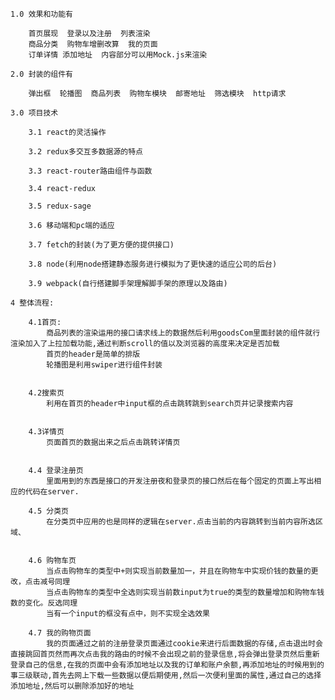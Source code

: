 
    1.0 效果和功能有

        首页展现  登录以及注册  列表渲染  
        商品分类  购物车增删改算  我的页面 
        订单详情 添加地址  内容部分可以用Mock.js来渲染
		
    2.0 封装的组件有

        弹出框  轮播图  商品列表  购物车模块  邮寄地址  筛选模块  http请求

    3.0 项目技术 

        3.1 react的灵活操作 

        3.2 redux多交互多数据源的特点  
        
        3.3 react-router路由组件与函数
        
        3.4 react-redux
        
        3.5 redux-sage

        3.6 移动端和pc端的适应  
        
        3.7 fetch的封装(为了更方便的提供接口) 
        
        3.8 node(利用node搭建静态服务进行模拟为了更快速的适应公司的后台)  
        
        3.9 webpack(自行搭建脚手架理解脚手架的原理以及路由)

    4 整体流程:

        4.1首页:
            商品列表的渲染运用的接口请求线上的数据然后利用goodsCom里面封装的组件就行渲染加入了上拉加载功能,通过判断scroll的值以及浏览器的高度来决定是否加载
            首页的header是简单的排版
            轮播图是利用swiper进行组件封装
            
   
        4.2搜索页 
            利用在首页的header中input框的点击跳转跳到search页并记录搜索内容


        4.3详情页
            页面首页的数据出来之后点击跳转详情页
        

        4.4 登录注册页
            里面用到的东西是接口的开发注册夜和登录页的接口然后在每个固定的页面上写出相应的代码在server.

        4.5 分类页
            在分类页中应用的也是同样的逻辑在server.点击当前的内容跳转到当前内容所选区域、
       

        4.6 购物车页
            当点击购物车的类型中+则实现当前数量加一，并且在购物车中实现价钱的数量的更改，点击减号同理
            当点击购物车的类型中全选则实现当前数input为true的类型的数量增加和购物车钱数的变化。反选同理
            当有一个input的框没有点中，则不实现全选效果
            
        4.7 我的购物页面    
            我的页面通过之前的注册登录页面通过cookie来进行后面数据的存储,点击退出时会直接跳回首页然而再次点击我的路由的时候不会出现之前的登录信息,将会弹出登录页然后重新登录自己的信息,在我的页面中会有添加地址以及我的订单和账户余额,再添加地址的时候用到的事三级联动,首先去网上下载一些数据以便后期使用,然后一次便利里面的属性,通过自己的选择添加地址,然后可以删除添加好的地址
        


